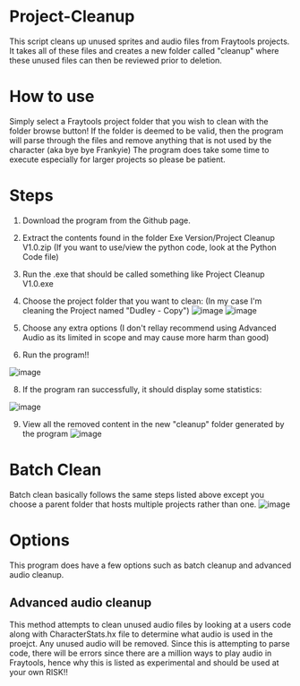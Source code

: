 # Project-Cleanup
This script cleans up unused sprites and audio files from Fraytools projects. It takes all of these files and creates a new folder called "cleanup" where these unused files can then be reviewed prior to deletion.

# How to use
Simply select a Fraytools project folder that you wish to clean with the folder browse button! If the folder is deemed to be valid, then the program will parse through the files and remove anything that is not used by the character (aka bye bye Frankyie)
The program does take some time to execute especially for larger projects so please be patient.

# Steps
1. Download the program from the Github page.
2. Extract the contents found in the folder Exe Version/Project Cleanup V1.0.zip (If you want to use/view the python code, look at the Python Code file)
3. Run the .exe that should be called something like Project Cleanup V1.0.exe
4. Choose the project folder that you want to clean: (In my case I'm cleaning the Project named "Dudley - Copy")
![image](https://github.com/Zardy45321/fraytools-project-cleanup/assets/85653848/c5d1bff1-6135-4d93-ba5b-385547a8de46)
![image](https://github.com/Zardy45321/fraytools-project-cleanup/assets/85653848/96b1451c-9bfb-499a-a0e0-d91da2e4eef7)

6. Choose any extra options (I don't rellay recommend using Advanced Audio as its limited in scope and may cause more harm than good)
7. Run the program!!
   
![image](https://github.com/Zardy45321/fraytools-project-cleanup/assets/85653848/87e70721-d332-4f10-8c0c-482be9e44acd)

8. If the program ran successfully, it should display some statistics:

![image](https://github.com/Zardy45321/fraytools-project-cleanup/assets/85653848/fba1be2f-d956-40c7-87eb-358a702129ed)

9. View all the removed content in the new "cleanup" folder generated by the program
![image](https://github.com/Zardy45321/fraytools-project-cleanup/assets/85653848/d8083b07-7c25-4f58-a0b8-02b4a7887b2e)

# Batch Clean
Batch clean basically follows the same steps listed above except you choose a parent folder that hosts multiple projects rather than one.
![image](https://github.com/Zardy45321/fraytools-project-cleanup/assets/85653848/7a6278c4-4d3b-46fc-91bf-3ff2273e736d)


# Options
This program does have a few options such as batch cleanup and advanced audio cleanup.

## Advanced audio cleanup
This method attempts to clean unused audio files by looking at a users code along with CharacterStats.hx file to determine what audio is used in the proejct. Any unused audio will be removed.
Since this is attempting to parse code, there will be errors since there are a million ways to play audio in Fraytools, hence why this is listed as experimental and should be used at your own RISK!!
